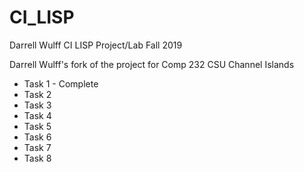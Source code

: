 # CI_LISP

Darrell Wulff
CI LISP Project/Lab
Fall 2019

Darrell Wulff's fork of the project for Comp 232 CSU Channel Islands
* Task 1 - Complete
* Task 2
* Task 3
* Task 4
* Task 5
* Task 6
* Task 7
* Task 8
